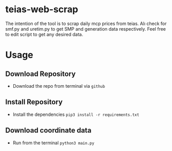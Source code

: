 # teias-web-scrap


The intention of the tool is to scrap daily mcp prices from teias. Alı check for smf.py and uretim.py to get SMP and generation data respectively. Feel free to edit script to get any desired data.
# Usage

## Download Repository
- Download the repo from terminal via `github`

## Install Repository
- Install the dependencies `pip3 install -r requirements.txt`

## Download coordinate data
- Run from the terminal `python3 main.py`
